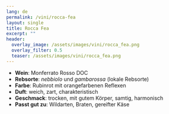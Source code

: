 ```yaml
---
lang: de
permalink: /vini/rocca-fea
layout: single
title: Rocca Fea
excerpt: "" 
header:
  overlay_image: /assets/images/vini/rocca_fea.png
  overlay_filter: 0.5
  teaser: /assets/images/vini/rocca_fea.png
---
```

- **Wein**: Monferrato Rosso DOC
- **Rebsorte**: _nebbiolo_ und _gambarossa_ (lokale Rebsorte)
- **Farbe**: Rubinrot mit orangefarbenen Reflexen
- **Duft**: weich, zart, charakteristisch
- **Geschmack**: trocken, mit gutem Körper, samtig, harmonisch
- **Passt gut zu**: Wildarten, Braten, gereifter Käse
